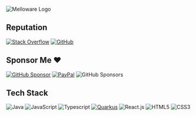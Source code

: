 ![Melloware Logo](https://www.melloware.com/banner.jpg)
## Reputation
[![Stack Overflow](https://img.shields.io/stackexchange/stackoverflow/r/502366?style=for-the-badge)](https://stackoverflow.com/users/502366/melloware)
[![GitHub](https://img.shields.io/github/followers/melloware?style=for-the-badge)](https://github.com/melloware)

## Sponsor Me ❤️

[![GitHub Sponsor](https://img.shields.io/badge/GitHub-FFDD00?style=for-the-badge&logo=github&logoColor=black)](https://github.com/sponsors/melloware)
[![PayPal](https://img.shields.io/badge/PayPal-00457C?style=for-the-badge&logo=paypal&logoColor=white)](https://www.paypal.me/mellowareinc)
![GitHub Sponsors](https://img.shields.io/github/sponsors/melloware?style=for-the-badge&color=gold&logo=github)

## Tech Stack
![Java](https://img.shields.io/badge/java-%23323330.svg?style=for-the-badge&logo=eclipse&logoColor=%23CF9FFF) ![JavaScript](https://img.shields.io/badge/javascript-%23323330.svg?style=for-the-badge&logo=javascript&logoColor=%23F7DF1E) ![Typescript](https://img.shields.io/badge/typescript-%23323330.svg?style=for-the-badge&logo=typescript&logoColor=%23F7DF1E) 
 [![Quarkus](https://img.shields.io/badge/quarkus-power-blue?logo=quarkus&style=for-the-badge)](https://github.com/quarkusio/quarkus) ![React.js](https://img.shields.io/badge/react-%2361DAFB.svg?style=for-the-badge&logo=react&logoColor=%2320232a) ![HTML5](https://img.shields.io/badge/html5-%23E34F26.svg?style=for-the-badge&logo=html5&logoColor=white) ![CSS3](https://img.shields.io/badge/css3-%231572B6.svg?style=for-the-badge&logo=css3&logoColor=white)  
